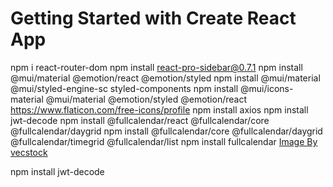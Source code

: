 # Getting Started with Create React App
npm i react-router-dom
npm install react-pro-sidebar@0.7.1
npm install @mui/material @emotion/react @emotion/styled
npm install @mui/material @mui/styled-engine-sc styled-components
npm install @mui/icons-material @mui/material @emotion/styled @emotion/react
https://www.flaticon.com/free-icons/profile
npm install axios
npm install jwt-decode
npm install @fullcalendar/react @fullcalendar/core @fullcalendar/daygrid
npm install @fullcalendar/core @fullcalendar/daygrid @fullcalendar/timegrid @fullcalendar/list
npm install fullcalendar
<a href="https://www.freepik.com/free-ai-image/sky-high-adventure-soaring-mountain-landscape-generated-by-ai_41295846.htm#&position=11&from_view=collections">Image By vecstock</a>

npm install jwt-decode